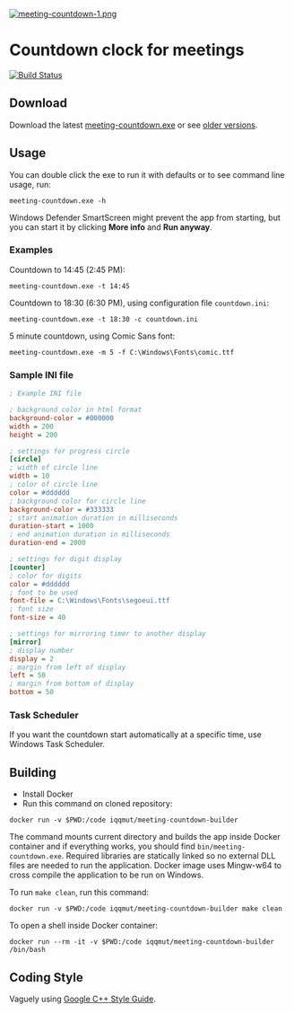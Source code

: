 [![meeting-countdown-1.png](https://i.postimg.cc/P51t9pWh/meeting-countdown-1.png)](https://postimg.cc/rDFXtpZY)

# Countdown clock for meetings

[![Build Status](https://travis-ci.org/iqqmuT/meeting-countdown.svg?branch=master)](https://travis-ci.org/iqqmuT/meeting-countdown)

## Download

Download the latest [meeting-countdown.exe](https://github.com/iqqmuT/meeting-countdown/releases/latest/download/meeting-countdown.exe) or see [older versions](https://github.com/iqqmuT/meeting-countdown/releases).

## Usage

You can double click the exe to run it with defaults or to see command line usage, run:
```
meeting-countdown.exe -h
```

Windows Defender SmartScreen might prevent the app from starting,
but you can start it by clicking **More info** and **Run anyway**.

### Examples

Countdown to 14:45 (2:45 PM):
```
meeting-countdown.exe -t 14:45
```

Countdown to 18:30 (6:30 PM), using configuration file `countdown.ini`:
```
meeting-countdown.exe -t 18:30 -c countdown.ini
```

5 minute countdown, using Comic Sans font:
```
meeting-countdown.exe -m 5 -f C:\Windows\Fonts\comic.ttf
```

### Sample INI file

```INI
; Example INI file

; background color in html format
background-color = #000000
width = 200
height = 200

; settings for progress circle
[circle]
; width of circle line
width = 10
; color of circle line
color = #dddddd
; background color for circle line
background-color = #333333
; start animation duration in milliseconds
duration-start = 1000
; end animation duration in milliseconds
duration-end = 2000

; settings for digit display
[counter]
; color for digits
color = #dddddd
; font to be used
font-file = C:\Windows\Fonts\segoeui.ttf
; font size
font-size = 40

; settings for mirroring timer to another display
[mirror]
; display number
display = 2
; margin from left of display
left = 50
; margin from bottom of display
bottom = 50
```

### Task Scheduler

If you want the countdown start automatically at a specific time, use Windows Task Scheduler.

## Building

* Install Docker
* Run this command on cloned repository:

```
docker run -v $PWD:/code iqqmut/meeting-countdown-builder
```

The command mounts current directory and builds the app inside Docker container and if everything works, you should find `bin/meeting-countdown.exe`. Required libraries are statically linked so no external DLL files are needed to run the application. Docker image uses Mingw-w64 to cross compile the application to be run on Windows.

To run `make clean`, run this command:

```
docker run -v $PWD:/code iqqmut/meeting-countdown-builder make clean
```

To open a shell inside Docker container:

```
docker run --rm -it -v $PWD:/code iqqmut/meeting-countdown-builder /bin/bash
```

## Coding Style

Vaguely using [Google C++ Style Guide](https://google.github.io/styleguide/cppguide.html).
